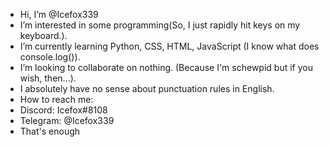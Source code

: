- Hi, I’m @Icefox339
- I’m interested in some programming(So, I just rapidly hit keys on my keyboard.).
- I’m currently learning Python, CSS, HTML, JavaScript (I know what does console.log()). 
- I’m looking to collaborate on nothing. (Because I'm schewpid but if you wish, then...).
- I absolutely have no sense about punctuation rules in English.
- How to reach me:
-   Discord: Icefox#8108
-   Telegram: @Icefox339
- That's enough
<!---
Icefox339/Icefox339 is a ✨ special ✨ repository because its `README.md` (this file) appears on your GitHub profile.
You can click the Preview link to take a look at your changes.
--->
